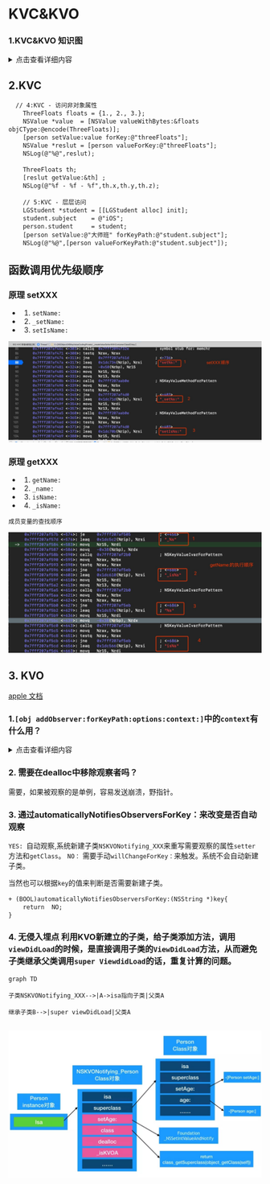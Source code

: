 # KVC&KVO
### 1.KVC&KVO 知识图
<details>
  <summary>点击查看详细内容</summary>
  
  
* ![查看知识图](./img/KVO.png)

</details>

## 2.KVC

```
  // 4:KVC - 访问非对象属性
    ThreeFloats floats = {1., 2., 3.};
    NSValue *value  = [NSValue valueWithBytes:&floats objCType:@encode(ThreeFloats)];
    [person setValue:value forKey:@"threeFloats"];
    NSValue *reslut = [person valueForKey:@"threeFloats"];
    NSLog(@"%@",reslut);
    
    ThreeFloats th;
    [reslut getValue:&th] ;
    NSLog(@"%f - %f - %f",th.x,th.y,th.z);
    
    // 5:KVC - 层层访问
    LGStudent *student = [[LGStudent alloc] init];
    student.subject    = @"iOS";
    person.student     = student;
    [person setValue:@"大师班" forKeyPath:@"student.subject"];
    NSLog(@"%@",[person valueForKeyPath:@"student.subject"]);
```
## 函数调用优先级顺序
### 原理 setXXX
- 1. `setName:`
- 2. `_setName:`
- 3. `setIsName:`


![](media/16121704612214.jpg)


### 原理 getXXX
- 1. `getName:`
- 2. `_name:`
- 3. `isName:`
- 4. `_isName:`

`成员变量的查找顺序`

![](media/16121706654167.jpg)

## 3. KVO
[apple 文档](https://developer.apple.com/library/archive/documentation/Cocoa/Conceptual/KeyValueObserving/KeyValueObserving.html#//apple_ref/doc/uid/10000177i)

### 1.`[obj addObserver:forKeyPath:options:context:]`中的`context`有什么用？
<details>
  <summary>点击查看详细内容</summary>
利用`context`来区分不同的对象相同的`keypath`的值,平时穿NULL，多个对象被观察，使用指针来区分即可。

```
	static NSString *KPersonKey=@"KPersonKey";
	static void* personKey = &KPersonKey;
    [self.person addObserver:self forKeyPath:@"nickName" options:(NSKeyValueObservingOptionNew) context:&personKey];
```

</details>


### 2. 需要在dealloc中移除观察者吗？
需要，如果被观察的是单例，容易发送崩溃，野指针。

### 3. 通过automaticallyNotifiesObserversForKey：来改变是否自动观察
`YES: `自动观察,系统新建子类`NSKVONotifying_XXX`来重写需要观察的属性`setter`方法和`getClass`。
`NO：` 需要手动`willChangeForKey：`来触发。系统不会自动新建子类。

当然也可以根据`key`的值来判断是否需要新建子类。

```
+ (BOOL)automaticallyNotifiesObserversForKey:(NSString *)key{
	return  NO;
}
```

### 4. 无侵入埋点 利用KVO新建立的子类，给子类添加方法，调用`viewDidLoad`的时候，是直接调用子类的`ViewDidLoad`方法，从而避免子类继承父类调用`super ViewdidLoad`的话，重复计算的问题。

```mermaid 
graph TD

子类NSKVONotifying_XXX-->|A->isa指向子类|父类A

继承子类B-->|super viewDidLoad|父类A


```

![](media/16122535976980.jpg)


